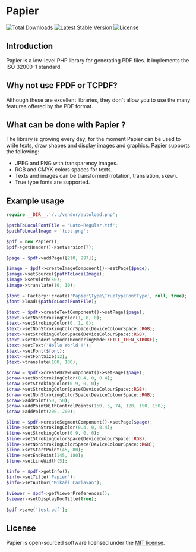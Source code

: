 # Papier
<p>
    <a href="https://packagist.org/packages/papier/papier">
        <img src="https://poser.pugx.org/papier/papier/d/total.svg" alt="Total Downloads">
    </a>
    <a href="https://packagist.org/packages/papier/papier">
        <img src="https://poser.pugx.org/papier/papier/v/stable.svg" alt="Latest Stable Version">
    </a>
    <a href="https://packagist.org/packages/papier/papier">
        <img src="https://poser.pugx.org/papier/papier/license.svg" alt="License">
    </a>
</p>

## Introduction
Papier is a low-level PHP library for generating PDF files. It implements the ISO 32000-1 standard.

## Why not use FPDF or TCPDF?
Although these are excellent libraries, they don't allow you to use the many features offered by the PDF format.

## What can be done with Papier ?
The library is growing every day; for the moment Papier can be used to write texts, draw shapes and display images and graphics. 
Papier supports the following:
- JPEG and PNG with transparency images.
- RGB and CMYK colors spaces for texts.
- Texts and images can be transformed (rotation, translation, skew).
- True type fonts are supported.

## Example usage
```php
require __DIR__.'/../vendor/autoload.php';

$pathToLocalFontFile = 'Lato-Regular.ttf';
$pathToLocalImage = 'test.png';

$pdf = new Papier();
$pdf->getHeader()->setVersion(7);

$page = $pdf->addPage([210, 297]);

$image = $pdf->createImageComponent()->setPage($page);
$image->setSource($pathToLocalImage);
$image->setWidth(50);
$image->translate(10, 10);

$font = Factory::create('Papier\Type\TrueTypeFontType', null, true);
$font->load($pathToLocalFontFile);

$text = $pdf->createTextComponent()->setPage($page);
$text->setNonStrokingColor(1, 0, 0);
$text->setStrokingColor(0, 1, 0);
$text->setNonStrokingColorSpace(DeviceColourSpace::RGB);
$text->setStrokingColorSpace(DeviceColourSpace::RGB);
$text->setRenderingMode(RenderingMode::FILL_THEN_STROKE);
$text->setText('Hello World !');
$text->setFont($font);
$text->setFontSize(12);
$text->translate(100, 100);

$draw = $pdf->createDrawComponent()->setPage($page);
$draw->setNonStrokingColor(0.4, 0, 0.4);
$draw->setStrokingColor(0.9, 0, 0);
$draw->setStrokingColorSpace(DeviceColourSpace::RGB);
$draw->setNonStrokingColorSpace(DeviceColourSpace::RGB);
$draw->addPoint(50, 50);
$draw->addPointWithControlPoints(150, 5, 74, 120, 150, 150);
$draw->addPoint(200, 200);

$line = $pdf->createSegmentComponent()->setPage($page);
$line->setNonStrokingColor(0.4, 0, 0.4);
$line->setStrokingColor(0.9, 0, 0);
$line->setStrokingColorSpace(DeviceColourSpace::RGB);
$line->setNonStrokingColorSpace(DeviceColourSpace::RGB);
$line->setStartPoint(45, 80);
$line->setEndPoint(145, 180);
$line->setLineWidth(5);

$info = $pdf->getInfo();
$info->setTitle('Papier');
$info->setAuthor('Mikaël Carlavan');

$viewer = $pdf->getViewerPreferences();
$viewer->setDisplayDocTitle(true);

$pdf->save('test.pdf');
```
## License
Papier is open-sourced software licensed under the [MIT license](LICENSE.md).
